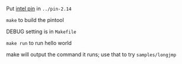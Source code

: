 Put [intel pin](http://pintool.org) in `../pin-2.14`

`make` to build the pintool 

DEBUG setting is in `Makefile`

`make run` to run hello world

make will output the command it runs; use that to try `samples/longjmp`

